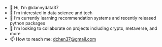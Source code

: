 - 👋 Hi, I’m @dannydata37
- 👀 I’m interested in data science and tech
- 🌱 I’m currently learning recommendation systems and recently released python packages
- 💞️ I’m looking to collaborate on projects including crypto, metaverse, and more
- 📫 How to reach me: dchen37@gmail.com

<!---
dannydata37/dannydata37 is a ✨ special ✨ repository because its `README.md` (this file) appears on your GitHub profile.
You can click the Preview link to take a look at your changes.
--->

